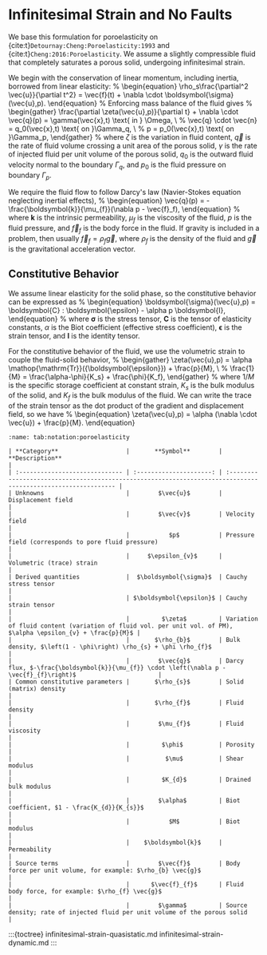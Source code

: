 # Infinitesimal Strain and No Faults

We base this formulation for poroelasticity on {cite:t}`Detournay:Cheng:Poroelasticity:1993` and {cite:t}`Cheng:2016:Poroelasticity`.
We assume a slightly compressible fluid that completely saturates a porous solid, undergoing infinitesimal strain.

We begin with the conservation of linear momentum, including inertia, borrowed from linear elasticity:
%
\begin{equation}
  \rho_s\frac{\partial^2 \vec{u}}{\partial t^2} = \vec{f}(t) + \nabla \cdot \boldsymbol{\sigma}(\vec{u},p).
\end{equation}
%
Enforcing mass balance of the fluid gives
%
\begin{gather}
  \frac{\partial \zeta(\vec{u},p)}{\partial t} + \nabla \cdot \vec{q}(p) =
  \gamma(\vec{x},t) \text{ in } \Omega, \\
%
  \vec{q} \cdot \vec{n} = q_0(\vec{x},t) \text{ on }\Gamma_q, \\
%
  p = p_0(\vec{x},t) \text{ on }\Gamma_p,
\end{gather}
%
where $\zeta$ is the variation in fluid content, $\vec{q}$ is the rate of fluid volume crossing a unit area of the porous solid, $\gamma$ is the rate of injected fluid per unit volume of the porous solid, $q_0$ is the outward fluid velocity normal to the boundary $\Gamma_q$, and $p_0$ is the fluid pressure on boundary $\Gamma_p$.

We require the fluid flow to follow Darcy's law (Navier-Stokes equation neglecting inertial effects),
%
\begin{equation}
  \vec{q}(p) = -\frac{\boldsymbol{k}}{\mu_{f}}(\nabla p - \vec{f}_f),
\end{equation}
%
where $\boldsymbol{k}$ is the intrinsic permeability, $\mu_f$ is the viscosity of the fluid, $p$ is the fluid pressure, and $\vec{f}_f$ is the body force in the fluid.
If gravity is included in a problem, then usually $\vec{f}_f = \rho_f \vec{g}$, where $\rho_f$ is the density of the fluid and $\vec{g}$ is the gravitational acceleration vector.

## Constitutive Behavior

We assume linear elasticity for the solid phase, so the constitutive behavior can be expressed as
%
\begin{equation}
  \boldsymbol{\sigma}(\vec{u},p) = \boldsymbol{C} : \boldsymbol{\epsilon} - \alpha p \boldsymbol{I},
\end{equation}
%
where $\boldsymbol{\sigma}$ is the stress tensor, $\boldsymbol{C}$ is the tensor of elasticity constants, $\alpha$ is the Biot coefficient (effective stress coefficient), $\boldsymbol{\epsilon}$ is the strain tensor, and $\boldsymbol{I}$ is the identity tensor.

For the constitutive behavior of the fluid, we use the volumetric strain to couple the fluid-solid behavior,
%
\begin{gather}
  \zeta(\vec{u},p) = \alpha \mathop{\mathrm{Tr}}({\boldsymbol{\epsilon}}) + \frac{p}{M}, \\
%
  \frac{1}{M} = \frac{\alpha-\phi}{K_s} + \frac{\phi}{K_f},
\end{gather}
%
where $1/M$ is the specific storage coefficient at constant strain, $K_s$ is the bulk modulus of the solid, and $K_f$ is the bulk modulus of the fluid.
We can write the trace of the strain tensor as the dot product of the gradient and displacement field, so we have
%
\begin{equation}
  \zeta(\vec{u},p) = \alpha (\nabla \cdot \vec{u}) + \frac{p}{M}.
\end{equation}

```{table} Mathematical notation for poroelasticity with infinitesimal strain.
:name: tab:notation:poroelasticity

| **Category**                   |       **Symbol**        | **Description**                                                                                               |
| :----------------------------- | :---------------------: | :------------------------------------------------------------------------------------------------------------ |
| Unknowns                       |        $\vec{u}$        | Displacement field                                                                                            |
|                                |        $\vec{v}$        | Velocity field                                                                                                |
|                                |           $p$           | Pressure field (corresponds to pore fluid pressure)                                                           |
|                                |     $\epsilon_{v}$      | Volumetric (trace) strain                                                                                     |
| Derived quantities             |  $\boldsymbol{\sigma}$  | Cauchy stress tensor                                                                                          |
|                                | $\boldsymbol{\epsilon}$ | Cauchy strain tensor                                                                                          |
|                                |         $\zeta$         | Variation of fluid content (variation of fluid vol. per unit vol. of PM), $\alpha \epsilon_{v} + \frac{p}{M}$ |
|                                |       $\rho_{b}$        | Bulk density, $\left(1 - \phi\right) \rho_{s} + \phi \rho_{f}$                                                |
|                                |        $\vec{q}$        | Darcy flux, $-\frac{\boldsymbol{k}}{\mu_{f}} \cdot \left(\nabla p - \vec{f}_{f}\right)$                       |
| Common constitutive parameters |       $\rho_{s}$        | Solid (matrix) density                                                                                        |
|                                |       $\rho_{f}$        | Fluid density                                                                                                 |
|                                |        $\mu_{f}$        | Fluid viscosity                                                                                               |
|                                |         $\phi$          | Porosity                                                                                                      |
|                                |          $\mu$          | Shear modulus                                                                                                 |
|                                |         $K_{d}$         | Drained bulk modulus                                                                                          |
|                                |        $\alpha$         | Biot coefficient, $1 - \frac{K_{d}}{K_{s}}$                                                                   |
|                                |           $M$           | Biot modulus                                                                                                  |
|                                |    $\boldsymbol{k}$     | Permeability                                                                                                  |
| Source terms                   |        $\vec{f}$        | Body force per unit volume, for example: $\rho_{b} \vec{g}$                                                   |
|                                |      $\vec{f}_{f}$      | Fluid body force, for example: $\rho_{f} \vec{g}$                                                             |
|                                |        $\gamma$         | Source density; rate of injected fluid per unit volume of the porous solid                                    |
```

:::{toctree}
infinitesimal-strain-quasistatic.md
infinitesimal-strain-dynamic.md
:::
